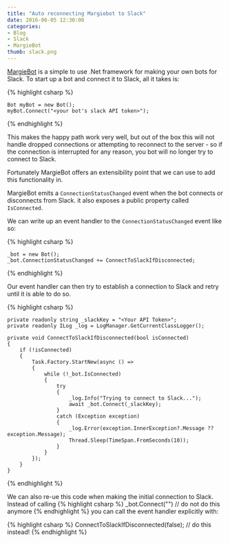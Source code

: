 ```yaml
---
title: "Auto reconnecting Margiebot to Slack"
date: 2016-06-05 12:30:00
categories:
- Blog
- Slack
- MargieBot
thumb: slack.png
---
```


[MargieBot][1] is a simple to use .Net framework for making your own bots for
Slack.  To start up a bot and connect it to Slack, all it takes is:

{% highlight csharp %}

	Bot myBot = new Bot();
	myBot.Connect("<your bot's slack API token>");

{% endhighlight %}

This makes the happy path work very well, but out of the box this will not
handle dropped connections or attempting to reconnect to the server - so if the
connection is interrupted for any reason, you bot will no longer try to connect
to Slack.

<!--more-->

Fortunately MargieBot offers an extensibility point that we can use to add this
functionality in.  

MargieBot emits a `ConnectionStatusChanged` event when the bot connects or
disconnects from Slack.  it also exposes a public property called `IsConnected`.

We can write up an event handler to the `ConnectionStatusChanged` event like so:

{% highlight csharp %}

	_bot = new Bot();
	_bot.ConnectionStatusChanged += ConnectToSlackIfDisconnected;

{% endhighlight %}

Our event handler can then try to establish a connection to Slack and retry
until it is able to do so.

{% highlight csharp %}

	private readonly string _slackKey = "<Your API Token>";
	private readonly ILog _log = LogManager.GetCurrentClassLogger();

	private void ConnectToSlackIfDisconnected(bool isConnected)
	{
		if (!isConnected)
		{
			Task.Factory.StartNew(async () =>
			{
				while (!_bot.IsConnected)
				{
					try
					{
						_log.Info("Trying to connect to Slack...");
						await _bot.Connect(_slackKey);
					}
					catch (Exception exception)
					{
						_log.Error(exception.InnerException?.Message ?? exception.Message);
						Thread.Sleep(TimeSpan.FromSeconds(10));
					}
				}
			});
		}
	}

{% endhighlight %}

We can also re-ue this code when making the initial connection to Slack. Instead
 of calling
{% highlight csharp %}
	_bot.Connect("<Slack API Token>") // do not do this anymore
{% endhighlight %}
 you can call the event handler explicitly with:

{% highlight csharp %}
	ConnectToSlackIfDisconnected(false); // do this instead!
{% endhighlight %}

[1]: https://github.com/jammerware/margiebot
